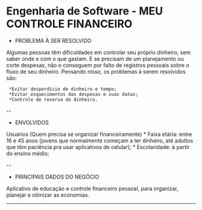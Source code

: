 # Engenharia de Software - MEU CONTROLE FINANCEIRO

- PROBLEMA À SER RESOLVIDO

Algumas pessoas têm dificuldades em controlar seu próprio dinheiro, sem saber onde e com o que gastam. E se precisam de um planejamento ou corte despesas, não o conseguem por falto de registros pessoais sobre o fluxo de seu dinheiro. Pensando nisso, os problemas à serem resolvidos são: 

     *Evitar desperdício de dinheiro e tempo; 
     *Evitar esquecimentos das despesas e suas datas; 
     *Controle de reserva de dinheiro. 

--

- ENVOLVIDOS

Usuários (Quem precisa se organizar financeiramente)
        * Faixa etária: entre 16 e 45 anos (jovens que normalmente começam a ter dinheiro, até adultos que têm paciência pra usar aplicativos de celular);
        * Escolaridade: à partir do ensino médio;

--
 
- PRINCIPAIS DADOS DO NEGÓCIO

Aplicativo de educação e controle financeiro pessoal, para organizar, planejar e otimizar as economias. 

---
